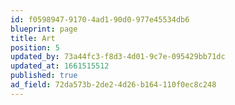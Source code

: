 ```yaml
---
id: f0598947-9170-4ad1-90d0-977e45534db6
blueprint: page
title: Art
position: 5
updated_by: 73a44fc3-f8d3-4d01-9c7e-095429bb71dc
updated_at: 1661515512
published: true
ad_field: 72da573b-2de2-4d26-b164-110f0ec8c248
---
```

